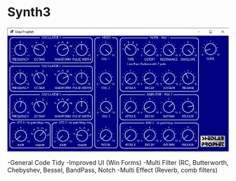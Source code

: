 # Synth3

![Synth Screengrab](https://raw.githubusercontent.com/BertyBasset/Synth3/master/UI/SP1.png?token=GHSAT0AAAAAABXY3WEFPRKNC25QWOHBMGCEY2G45IA)

-General Code Tidy
-Improved UI (Win Forms)
-Multi Filter (RC, Butterworth, Chebyshev, Bessel, BandPass, Notch
-Multi Effect (Reverb, comb filters)

